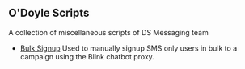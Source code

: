 O'Doyle Scripts
---

A collection of miscellaneous scripts of DS Messaging team

- [Bulk Signup](bulk-singup) Used to manually signup SMS only users in bulk to a campaign using the Blink chatbot proxy.


